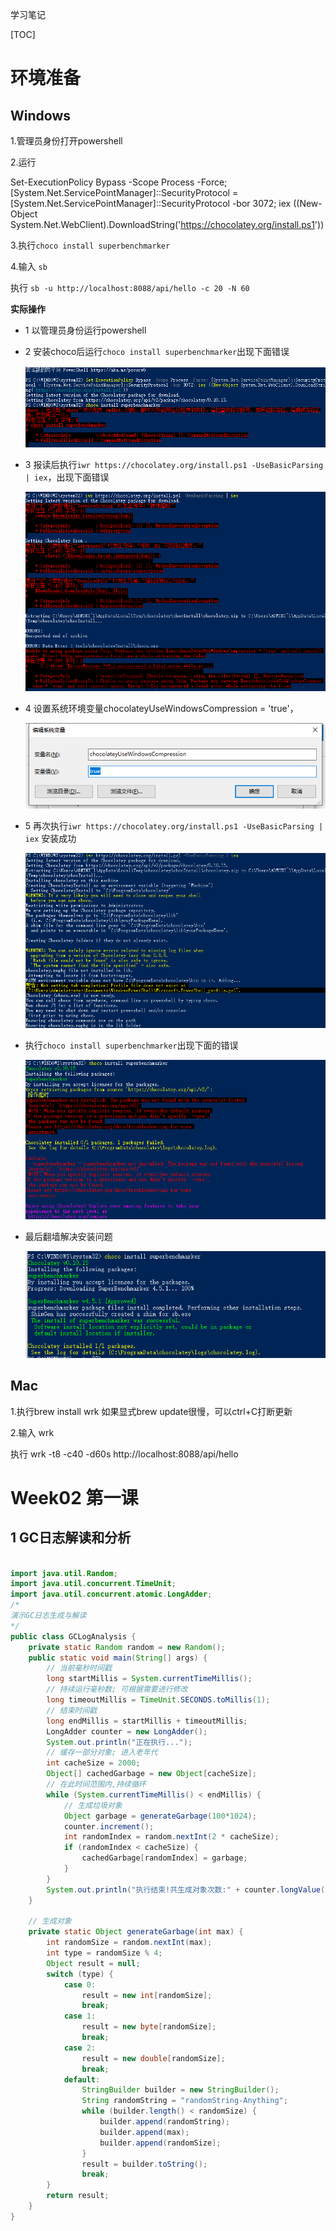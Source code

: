 学习笔记

[TOC]

# 环境准备

## Windows

1.管理员身份打开powershell

2.运行

Set-ExecutionPolicy Bypass -Scope Process -Force; [System.Net.ServicePointManager]::SecurityProtocol = [System.Net.ServicePointManager]::SecurityProtocol -bor 3072; iex ((New-Object System.Net.WebClient).DownloadString('https://chocolatey.org/install.ps1'))

3.执行`choco install superbenchmarker`

4.输入 `sb`

执行 `sb -u http://localhost:8088/api/hello -c 20 -N 60`

**实际操作**

- 1 以管理员身份运行powershell

- 2 安装choco后运行`choco install superbenchmarker`出现下面错误

  ![image-20201024120052243](doc_img/image-20201024120052243.png)

- 3 报读后执行`iwr https://chocolatey.org/install.ps1 -UseBasicParsing | iex`，出现下面错误

  ![image-20201024120737674](doc_img/image-20201024120737674.png)

- 4 设置系统环境变量chocolateyUseWindowsCompression = 'true'，

  ![image-20201024120952221](doc_img/image-20201024120952221.png)

  

- 5 再次执行`iwr https://chocolatey.org/install.ps1 -UseBasicParsing | iex` 安装成功

  ![image-20201024122325187](doc_img/image-20201024122325187.png)

- 执行`choco install superbenchmarker`出现下面的错误

  ![image-20201024122431532](doc_img/image-20201024122431532.png)

- 最后翻墙解决安装问题

  ![image-20201024124852044](doc_img/image-20201024124852044.png)

## Mac

1.执行brew install wrk
如果显式brew update很慢，可以ctrl+C打断更新

2.输入 wrk

执行 wrk -t8 -c40 -d60s http://localhost:8088/api/hello

# Week02 第一课

## 1 GC日志解读和分析

```java

import java.util.Random;
import java.util.concurrent.TimeUnit;
import java.util.concurrent.atomic.LongAdder;
/*
演示GC日志生成与解读
*/
public class GCLogAnalysis {
    private static Random random = new Random();
    public static void main(String[] args) {
        // 当前毫秒时间戳
        long startMillis = System.currentTimeMillis();
        // 持续运行毫秒数; 可根据需要进行修改
        long timeoutMillis = TimeUnit.SECONDS.toMillis(1);
        // 结束时间戳
        long endMillis = startMillis + timeoutMillis;
        LongAdder counter = new LongAdder();
        System.out.println("正在执行...");
        // 缓存一部分对象; 进入老年代
        int cacheSize = 2000;
        Object[] cachedGarbage = new Object[cacheSize];
        // 在此时间范围内,持续循环
        while (System.currentTimeMillis() < endMillis) {
            // 生成垃圾对象
            Object garbage = generateGarbage(100*1024);
            counter.increment();
            int randomIndex = random.nextInt(2 * cacheSize);
            if (randomIndex < cacheSize) {
                cachedGarbage[randomIndex] = garbage;
            }
        }
        System.out.println("执行结束!共生成对象次数:" + counter.longValue());
    }

    // 生成对象
    private static Object generateGarbage(int max) {
        int randomSize = random.nextInt(max);
        int type = randomSize % 4;
        Object result = null;
        switch (type) {
            case 0:
                result = new int[randomSize];
                break;
            case 1:
                result = new byte[randomSize];
                break;
            case 2:
                result = new double[randomSize];
                break;
            default:
                StringBuilder builder = new StringBuilder();
                String randomString = "randomString-Anything";
                while (builder.length() < randomSize) {
                    builder.append(randomString);
                    builder.append(max);
                    builder.append(randomSize);
                }
                result = builder.toString();
                break;
        }
        return result;
    }
}
```
